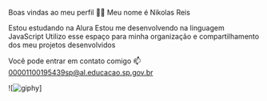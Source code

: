 Boas vindas ao meu perfil 💙💙
Meu nome é Nikolas Reis

Estou estudando na Alura
Estou me desenvolvendo na linguagem JavaScript
Utilizo esse espaço para minha organização e compartilhamento dos meu projetos desenvolvidos

Você pode entrar em contato comigo 📫
00001100195439sp@al.educacao.sp.gov.br 

![![giphy](https://github.com/NikolasReis/NikolasReis/assets/170474360/5770feae-58c0-46be-aa50-14a9059c0172)]

